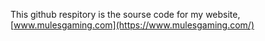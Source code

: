 This github respitory is the sourse code for my website, [www.mulesgaming.com](https://www.mulesgaming.com/)